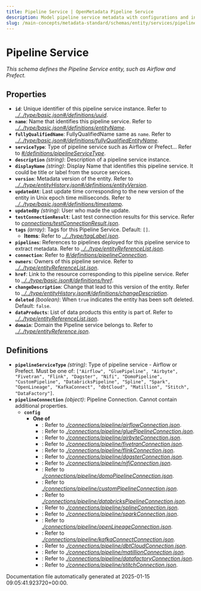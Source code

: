 ```yaml
---
title: Pipeline Service | OpenMetadata Pipeline Service
description: Model pipeline service metadata with configurations and ingestion support for orchestration tools.
slug: /main-concepts/metadata-standard/schemas/entity/services/pipelineservice
---
```


# Pipeline Service

*This schema defines the Pipeline Service entity, such as Airflow and Prefect.*

## Properties

- **`id`**: Unique identifier of this pipeline service instance. Refer to *[../../type/basic.json#/definitions/uuid](#/../type/basic.json#/definitions/uuid)*.
- **`name`**: Name that identifies this pipeline service. Refer to *[../../type/basic.json#/definitions/entityName](#/../type/basic.json#/definitions/entityName)*.
- **`fullyQualifiedName`**: FullyQualifiedName same as `name`. Refer to *[../../type/basic.json#/definitions/fullyQualifiedEntityName](#/../type/basic.json#/definitions/fullyQualifiedEntityName)*.
- **`serviceType`**: Type of pipeline service such as Airflow or Prefect... Refer to *[#/definitions/pipelineServiceType](#definitions/pipelineServiceType)*.
- **`description`** *(string)*: Description of a pipeline service instance.
- **`displayName`** *(string)*: Display Name that identifies this pipeline service. It could be title or label from the source services.
- **`version`**: Metadata version of the entity. Refer to *[../../type/entityHistory.json#/definitions/entityVersion](#/../type/entityHistory.json#/definitions/entityVersion)*.
- **`updatedAt`**: Last update time corresponding to the new version of the entity in Unix epoch time milliseconds. Refer to *[../../type/basic.json#/definitions/timestamp](#/../type/basic.json#/definitions/timestamp)*.
- **`updatedBy`** *(string)*: User who made the update.
- **`testConnectionResult`**: Last test connection results for this service. Refer to *[connections/testConnectionResult.json](#nnections/testConnectionResult.json)*.
- **`tags`** *(array)*: Tags for this Pipeline Service. Default: `[]`.
  - **Items**: Refer to *[../../type/tagLabel.json](#/../type/tagLabel.json)*.
- **`pipelines`**: References to pipelines deployed for this pipeline service to extract metadata. Refer to *[../../type/entityReferenceList.json](#/../type/entityReferenceList.json)*.
- **`connection`**: Refer to *[#/definitions/pipelineConnection](#definitions/pipelineConnection)*.
- **`owners`**: Owners of this pipeline service. Refer to *[../../type/entityReferenceList.json](#/../type/entityReferenceList.json)*.
- **`href`**: Link to the resource corresponding to this pipeline service. Refer to *[../../type/basic.json#/definitions/href](#/../type/basic.json#/definitions/href)*.
- **`changeDescription`**: Change that lead to this version of the entity. Refer to *[../../type/entityHistory.json#/definitions/changeDescription](#/../type/entityHistory.json#/definitions/changeDescription)*.
- **`deleted`** *(boolean)*: When `true` indicates the entity has been soft deleted. Default: `false`.
- **`dataProducts`**: List of data products this entity is part of. Refer to *[../../type/entityReferenceList.json](#/../type/entityReferenceList.json)*.
- **`domain`**: Domain the Pipeline service belongs to. Refer to *[../../type/entityReference.json](#/../type/entityReference.json)*.
## Definitions

- **`pipelineServiceType`** *(string)*: Type of pipeline service - Airflow or Prefect. Must be one of: `["Airflow", "GluePipeline", "Airbyte", "Fivetran", "Flink", "Dagster", "Nifi", "DomoPipeline", "CustomPipeline", "DatabricksPipeline", "Spline", "Spark", "OpenLineage", "KafkaConnect", "dbtCloud", "Matillion", "Stitch", "DataFactory"]`.
- **`pipelineConnection`** *(object)*: Pipeline Connection. Cannot contain additional properties.
  - **`config`**
    - **One of**
      - : Refer to *[./connections/pipeline/airflowConnection.json](#connections/pipeline/airflowConnection.json)*.
      - : Refer to *[./connections/pipeline/gluePipelineConnection.json](#connections/pipeline/gluePipelineConnection.json)*.
      - : Refer to *[./connections/pipeline/airbyteConnection.json](#connections/pipeline/airbyteConnection.json)*.
      - : Refer to *[./connections/pipeline/fivetranConnection.json](#connections/pipeline/fivetranConnection.json)*.
      - : Refer to *[./connections/pipeline/flinkConnection.json](#connections/pipeline/flinkConnection.json)*.
      - : Refer to *[./connections/pipeline/dagsterConnection.json](#connections/pipeline/dagsterConnection.json)*.
      - : Refer to *[./connections/pipeline/nifiConnection.json](#connections/pipeline/nifiConnection.json)*.
      - : Refer to *[./connections/pipeline/domoPipelineConnection.json](#connections/pipeline/domoPipelineConnection.json)*.
      - : Refer to *[./connections/pipeline/customPipelineConnection.json](#connections/pipeline/customPipelineConnection.json)*.
      - : Refer to *[./connections/pipeline/databricksPipelineConnection.json](#connections/pipeline/databricksPipelineConnection.json)*.
      - : Refer to *[./connections/pipeline/splineConnection.json](#connections/pipeline/splineConnection.json)*.
      - : Refer to *[./connections/pipeline/sparkConnection.json](#connections/pipeline/sparkConnection.json)*.
      - : Refer to *[./connections/pipeline/openLineageConnection.json](#connections/pipeline/openLineageConnection.json)*.
      - : Refer to *[./connections/pipeline/kafkaConnectConnection.json](#connections/pipeline/kafkaConnectConnection.json)*.
      - : Refer to *[./connections/pipeline/dbtCloudConnection.json](#connections/pipeline/dbtCloudConnection.json)*.
      - : Refer to *[./connections/pipeline/matillionConnection.json](#connections/pipeline/matillionConnection.json)*.
      - : Refer to *[./connections/pipeline/datafactoryConnection.json](#connections/pipeline/datafactoryConnection.json)*.
      - : Refer to *[./connections/pipeline/stitchConnection.json](#connections/pipeline/stitchConnection.json)*.


Documentation file automatically generated at 2025-01-15 09:05:41.923720+00:00.
